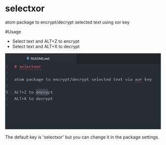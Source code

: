 # selectxor

atom package to encrypt/decrypt selected text using xor key

#Usage

* Select text and ALT+Z to encrypt
* Select text and ALT+X to decrypt


![preview image](doc/preview.gif)

The default key is 'selectxor' but you can change it in the package settings.
